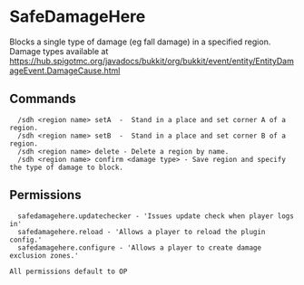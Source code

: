 # SafeDamageHere
Blocks a single type of damage (eg fall damage) in a specified region.
Damage types available at https://hub.spigotmc.org/javadocs/bukkit/org/bukkit/event/entity/EntityDamageEvent.DamageCause.html


## Commands
```
  /sdh <region name> setA  -  Stand in a place and set corner A of a region.
  /sdh <region name> setB  -  Stand in a place and set corner B of a region.
  /sdh <region name> delete - Delete a region by name.
  /sdh <region name> confirm <damage type> - Save region and specify the type of damage to block.
```

## Permissions
```
  safedamagehere.updatechecker - 'Issues update check when player logs in'
  safedamagehere.reload - 'Allows a player to reload the plugin config.'
  safedamagehere.configure - 'Allows a player to create damage exclusion zones.'

All permissions default to OP
```

